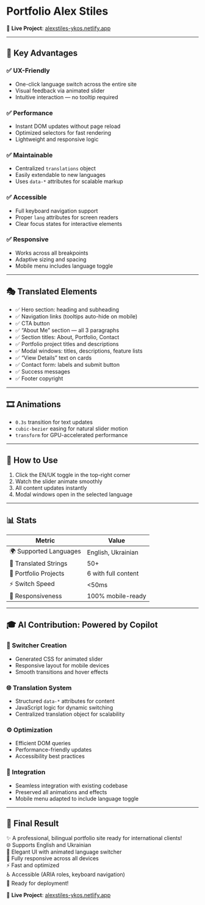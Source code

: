# Portfolio Alex Stiles
📎 **Live Project**: [alexstiles-ykos.netlify.app](https://alexstiles-ykos.netlify.app)

---

## 🌟 Key Advantages

### ✅ UX-Friendly
- One-click language switch across the entire site  
- Visual feedback via animated slider  
- Intuitive interaction — no tooltip required  

### ✅ Performance
- Instant DOM updates without page reload  
- Optimized selectors for fast rendering  
- Lightweight and responsive logic  

### ✅ Maintainable
- Centralized `translations` object  
- Easily extendable to new languages  
- Uses `data-*` attributes for scalable markup  

### ✅ Accessible
- Full keyboard navigation support  
- Proper `lang` attributes for screen readers  
- Clear focus states for interactive elements  

### ✅ Responsive
- Works across all breakpoints  
- Adaptive sizing and spacing  
- Mobile menu includes language toggle  

---

## 🎭 Translated Elements

- ✅ Hero section: heading and subheading  
- ✅ Navigation links (tooltips auto-hide on mobile)  
- ✅ CTA button  
- ✅ “About Me” section — all 3 paragraphs  
- ✅ Section titles: About, Portfolio, Contact  
- ✅ Portfolio project titles and descriptions  
- ✅ Modal windows: titles, descriptions, feature lists  
- ✅ “View Details” text on cards  
- ✅ Contact form: labels and submit button  
- ✅ Success messages  
- ✅ Footer copyright  

---

## 🎞️ Animations

- `0.3s` transition for text updates  
- `cubic-bezier` easing for natural slider motion  
- `transform` for GPU-accelerated performance  

---

## 🚀 How to Use

1. Click the EN/UK toggle in the top-right corner  
2. Watch the slider animate smoothly  
3. All content updates instantly  
4. Modal windows open in the selected language  

---

## 📊 Stats

| Metric                  | Value               |
|------------------------|---------------------|
| 🌍 Supported Languages | English, Ukrainian  |
| 📝 Translated Strings  | 50+                 |
| 🎨 Portfolio Projects  | 6 with full content |
| ⚡ Switch Speed        | <50ms               |
| 📱 Responsiveness      | 100% mobile-ready   |

---

## 🎓 AI Contribution: Powered by Copilot

### 🔧 Switcher Creation
- Generated CSS for animated slider  
- Responsive layout for mobile devices  
- Smooth transitions and hover effects  

### 🌐 Translation System
- Structured `data-*` attributes for content  
- JavaScript logic for dynamic switching  
- Centralized translation object for scalability  

### ⚙️ Optimization
- Efficient DOM queries  
- Performance-friendly updates  
- Accessibility best practices  

### 🔌 Integration
- Seamless integration with existing codebase  
- Preserved all animations and effects  
- Mobile menu adapted to include language toggle  

---

## 🎉 Final Result

✨ A professional, bilingual portfolio site ready for international clients!  
🌐 Supports English and Ukrainian  
🎨 Elegant UI with animated language switcher  
📱 Fully responsive across all devices  
⚡ Fast and optimized  
♿ Accessible (ARIA roles, keyboard navigation)  
🚀 Ready for deployment!

📎 **Live Project**: [alexstiles-ykos.netlify.app](https://alexstiles-ykos.netlify.app)

